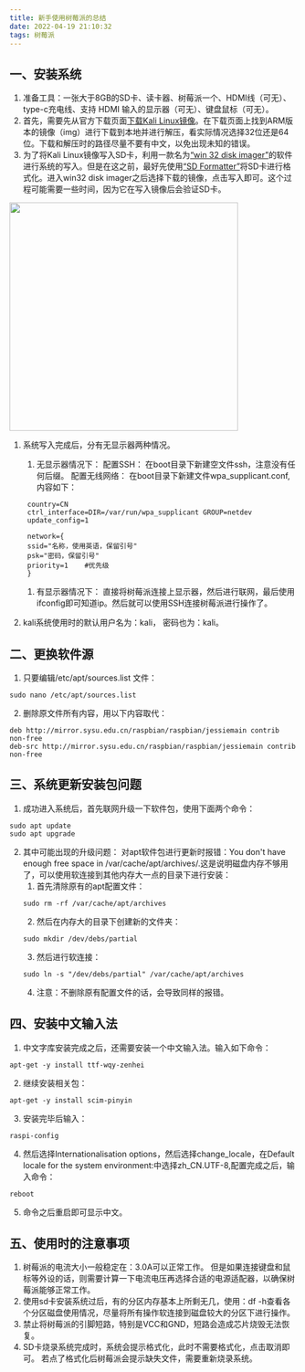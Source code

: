 ```yaml
---
title: 新手使用树莓派的总结
date: 2022-04-19 21:10:32
tags: 树莓派
---
```


## 一、安装系统

1. 准备工具：一张大于8GB的SD卡、读卡器、树莓派一个、HDMI线（可无）、type-c充电线、支持 HDMI 输入的显示器（可无）、键盘鼠标（可无）。
2. 首先，需要先从官方下载页面[下载Kali Linux镜像](https://www.kali.org/get-kali/)。在下载页面上找到ARM版本的镜像（img）进行下载到本地并进行解压，看实际情况选择32位还是64位。下载和解压时的路径尽量不要有中文，以免出现未知的错误。
3. 为了将Kali Linux镜像写入SD卡，利用一款名为[“win 32 disk imager”](https://sourceforge.net/projects/win32diskimager/)的软件进行系统的写入。但是在这之前，最好先使用[“SD Formatter”](https://www.sdcard.org/downloads/formatter/)将SD卡进行格式化。进入win32 disk imager之后选择下载的镜像，点击写入即可。这个过程可能需要一些时间，因为它在写入镜像后会验证SD卡。

<img src="https://cdn.staticaly.com/gh/thornboo/blog-image-bed@master/java-web-creation/clipboard.5kzg2vvlwjw0.webp" width="400" height="400">

1. 系统写入完成后，分有无显示器两种情况。
   1. 无显示器情况下：
   配置SSH：
   在boot目录下新建空文件ssh，注意没有任何后缀。
   配置无线网络：
   在boot目录下新建文件wpa_supplicant.conf, 内容如下：
   ```
    country=CN
    ctrl_interface=DIR=/var/run/wpa_supplicant GROUP=netdev
    update_config=1

    network={
    ssid="名称，使用英语，保留引号"
    psk="密码，保留引号"
    priority=1    #优先级
    }
   ```
   1. 有显示器情况下：
   直接将树莓派连接上显示器，然后进行联网，最后使用ifconfig即可知道ip。然后就可以使用SSH连接树莓派进行操作了。

2. kali系统使用时的默认用户名为：kali， 密码也为：kali。

## 二、更换软件源

1. 只要编辑/etc/apt/sources.list 文件：
```
sudo nano /etc/apt/sources.list
```

2. 删除原文件所有内容，用以下内容取代：
```
deb http://mirror.sysu.edu.cn/raspbian/raspbian/jessiemain contrib non-free
deb-src http://mirror.sysu.edu.cn/raspbian/raspbian/jessiemain contrib non-free
```

## 三、系统更新安装包问题

1. 成功进入系统后，首先联网升级一下软件包，使用下面两个命令：
```
sudo apt update
sudo apt upgrade
```

2. 其中可能出现的升级问题：
   对apt软件包进行更新时报错：You don't have enough free space in /var/cache/apt/archives/.这是说明磁盘内存不够用了，可以使用软连接到其他内存大一点的目录下进行安装：
   1. 首先清除原有的apt配置文件：
   ```
   sudo rm -rf /var/cache/apt/archives
   ```
   2. 然后在内存大的目录下创建新的文件夹：
   ```
   sudo mkdir /dev/debs/partial
   ```
   3. 然后进行软连接：
   ```
   sudo ln -s "/dev/debs/partial" /var/cache/apt/archives
   ```
   4. 注意：不删除原有配置文件的话，会导致同样的报错。

## 四、安装中文输入法

1. 中文字库安装完成之后，还需要安装一个中文输入法。输入如下命令：
```
apt-get -y install ttf-wqy-zenhei
```

2. 继续安装相关包：
```
apt-get -y install scim-pinyin
```

3. 安装完毕后输入：
```
raspi-config
```

4. 然后选择Internationalisation options，然后选择change_locale，在Default locale for the system environment:中选择zh_CN.UTF-8,配置完成之后，输入命令：
```
reboot
```

5. 命令之后重启即可显示中文。

## 五、使用时的注意事项

1. 树莓派的电流大小一般稳定在：3.0A可以正常工作。 但是如果连接键盘和鼠标等外设的话，则需要计算一下电流电压再选择合适的电源适配器，以确保树莓派能够正常工作。
2. 使用sd卡安装系统过后，有的分区内存基本上所剩无几，使用：df -h查看各个分区磁盘使用情况，尽量将所有操作软连接到磁盘较大的分区下进行操作。
3. 禁止将树莓派的引脚短路，特别是VCC和GND，短路会造成芯片烧毁无法恢复。
4. SD卡烧录系统完成时，系统会提示格式化，此时不需要格式化，点击取消即可。 若点了格式化后树莓派会提示缺失文件，需要重新烧录系统。
